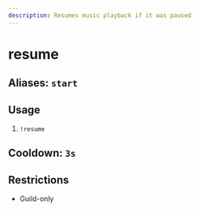 ```yaml
---
description: Resumes music playback if it was paused
---
```


# resume

## Aliases: `start`

## Usage

1. `!resume`

## Cooldown: `3s`

## Restrictions

* Guild-only

